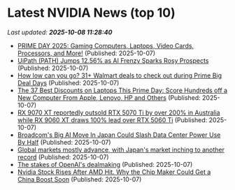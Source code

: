 # Latest NVIDIA News (top 10)
_Last updated: **2025-10-08 11:28:40**_

- [PRIME DAY 2025: Gaming Computers, Laptops, Video Cards, Processors, and More!](https://www.geeksaresexy.net/2025/10/07/prime-day-2025-gaming-computers-laptops-video-cards-processors-and-more/) (Published: 2025-10-07)
- [UiPath (PATH) Jumps 12.56% as AI Frenzy Sparks Rosy Prospects](https://finance.yahoo.com/news/uipath-path-jumps-12-56-112342218.html) (Published: 2025-10-07)
- [How low can you go? 31+ Walmart deals to check out during Prime Big Deal Days](https://nypost.com/shopping/walmart-deals-october-2025/) (Published: 2025-10-07)
- [The 37 Best Discounts on Laptops This Prime Day: Score Hundreds off a New Computer From Apple, Lenovo, HP and Others](https://www.cnet.com/deals/best-prime-day-laptop-deals-2025-10-07/) (Published: 2025-10-07)
- [RX 9070 XT reportedly outsold RTX 5070 Ti by over 200% in Australia while RX 9060 XT draws 100% lead over RTX 5060 Ti](https://www.notebookcheck.net/RX-9070-XT-reportedly-outsold-RTX-5070-Ti-by-over-200-in-Australia-while-RX-9060-XT-draws-100-lead-over-RTX-5060-Ti.1133126.0.html) (Published: 2025-10-07)
- [Broadcom's Big AI Move In Japan Could Slash Data Center Power Use By Half](https://finance.yahoo.com/news/broadcoms-big-ai-move-japan-103258751.html) (Published: 2025-10-07)
- [Global markets mostly advance, with Japan's market inching to another record](https://abcnews.go.com/Business/wireStory/global-markets-advance-japans-market-inching-record-126279505) (Published: 2025-10-07)
- [The stakes of OpenAI's dealmaking](https://biztoc.com/x/e72f56a2da1e9836) (Published: 2025-10-07)
- [Nvidia Stock Rises After AMD Hit. Why the Chip Maker Could Get a China Boost Soon](https://biztoc.com/x/b98b86984ae0e0eb) (Published: 2025-10-07)
